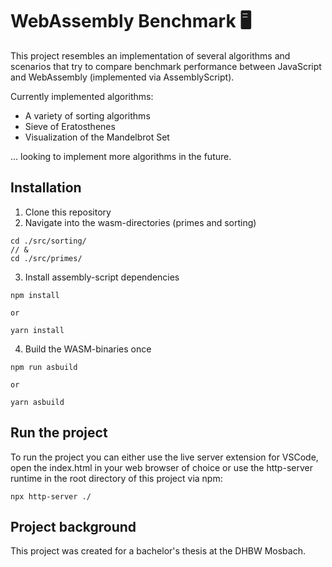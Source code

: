 # WebAssembly Benchmark 🖥

This project resembles an implementation of several algorithms and scenarios that try to compare benchmark performance between JavaScript and WebAssembly (implemented via AssemblyScript).

Currently implemented algorithms:

- A variety of sorting algorithms
- Sieve of Eratosthenes
- Visualization of the Mandelbrot Set

... looking to implement more algorithms in the future.

## Installation

1. Clone this repository
2. Navigate into the wasm-directories (primes and sorting)

```
cd ./src/sorting/
// &
cd ./src/primes/
```

3. Install assembly-script dependencies

```
npm install

or

yarn install
```

4. Build the WASM-binaries once

```
npm run asbuild

or

yarn asbuild
```

## Run the project

To run the project you can either use the live server extension for VSCode, open the index.html in your web browser of choice or use the http-server runtime in the root directory of this project via npm:

```
npx http-server ./
```

## Project background

This project was created for a bachelor's thesis at the DHBW Mosbach.
